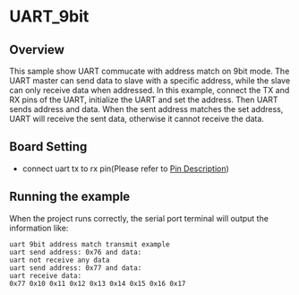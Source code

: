# UART_9bit
## Overview

This sample show UART commucate with address match on 9bit mode. The UART master can send data to slave with a specific address, while the slave can only receive data when addressed.
In this example, connect the TX and RX pins of the UART, initialize the UART and set the address. Then UART sends address and data. When the sent address matches the set address, UART will receive the sent data, otherwise it cannot receive the data.


## Board Setting

- connect uart tx to rx pin(Please refer to  [Pin Description](lab_board_resource))

## Running the example

When the project runs correctly, the serial port terminal will output the information like:
```console
uart 9bit address match transmit example
uart send address: 0x76 and data:
uart not receive any data
uart send address: 0x77 and data:
uart receive data:
0x77 0x10 0x11 0x12 0x13 0x14 0x15 0x16 0x17 
```